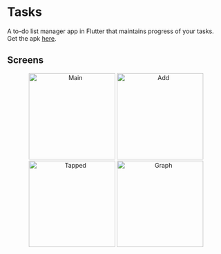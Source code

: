 # Tasks

A to-do list manager app in Flutter that maintains progress of your tasks. Get the apk [here](https://drive.google.com/file/d/1bjv89zRmdwPjEM8OcAfOaH2FaZvBYWqZ/view?usp=sharing "tasks.apk").

## Screens

<p align="center">
  <img src="https://user-images.githubusercontent.com/50942732/102020482-84ada900-3d9f-11eb-8c86-d059e21dde93.jpg" width="200" title="Main">
  <img src="https://user-images.githubusercontent.com/50942732/102020436-41ebd100-3d9f-11eb-9754-db5cc9f1f03a.jpg" width="200" title="Add">
  <img src="https://user-images.githubusercontent.com/50942732/102020484-87100300-3d9f-11eb-85e4-cccc1aae0e41.jpg" width="200" title="Tapped">
  <img src="https://user-images.githubusercontent.com/50942732/102020465-72cc0600-3d9f-11eb-884e-e856910cbe58.jpg" width="200" title="Graph">
</p>
